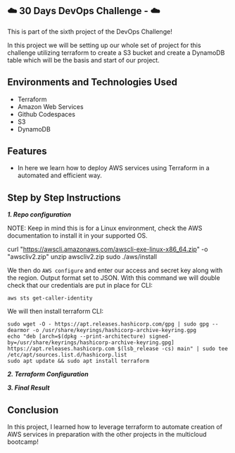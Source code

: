  
## ☁️ 30 Days DevOps Challenge -  ☁️

This is part of the sixth project of the DevOps Challenge! 

In this project we will be setting up our whole set of project for this challenge utilizing terraform to create a S3 bucket and create a DynamoDB table which will be the basis and start of our project.


<h2>Environments and Technologies Used</h2>

  - Terraform
  - Amazon Web Services
  - Github Codespaces
  - S3
  - DynamoDB
  
  
<h2>Features</h2>  

- In here we learn how to deploy AWS services using Terraform in a automated and efficient way.



<h2>Step by Step Instructions</h2>

***1. Repo configuration***


NOTE: Keep in mind this is for a Linux environment, check the AWS documentation to install it in your supported OS.


   curl "https://awscli.amazonaws.com/awscli-exe-linux-x86_64.zip" -o "awscliv2.zip"
unzip awscliv2.zip
sudo ./aws/install


We then do `AWS configure` and enter our access and secret key along with the region. Output format set to JSON. With this command we will double check that our credentials are put in place for CLI:

```
aws sts get-caller-identity
```

We will then install terraform CLI:

```
sudo wget -O - https://apt.releases.hashicorp.com/gpg | sudo gpg --dearmor -o /usr/share/keyrings/hashicorp-archive-keyring.gpg
echo "deb [arch=$(dpkg --print-architecture) signed-by=/usr/share/keyrings/hashicorp-archive-keyring.gpg] https://apt.releases.hashicorp.com $(lsb_release -cs) main" | sudo tee /etc/apt/sources.list.d/hashicorp.list
sudo apt update && sudo apt install terraform
```


***2. Terraform Configuration***



***3. Final Result***



<h2>Conclusion</h2>

In this project, I learned how to leverage terraform to automate creation of AWS services in preparation with the other projects in the multicloud bootcamp!

